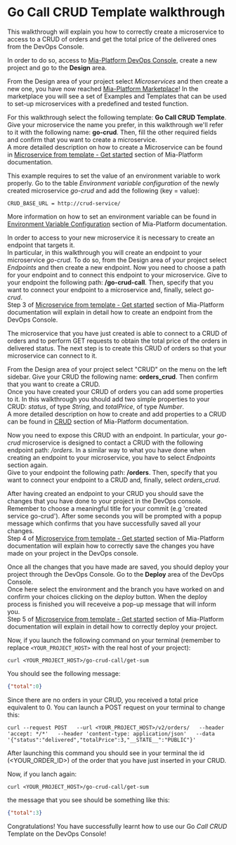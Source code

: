 # Go Call CRUD Template walkthrough

This walkthrough will explain you how to correctly create a microservice to access to a CRUD of orders and get the total price of the delivered ones from the DevOps Console.

In order to do so, access to [Mia-Platform DevOps Console](https://console.cloud.mia-platform.eu/login), create a new project and go to the **Design** area.

From the Design area of your project select _Microservices_ and then create a new one, you have now reached [Mia-Platform Marketplace](https://docs.mia-platform.eu/development_suite/api-console/api-design/marketplace/)!
In the marketplace you will see a set of Examples and Templates that can be used to set-up microservices with a predefined and tested function.

For this walkthrough select the following template: **Go Call CRUD Template**.
Give your microservice the name you prefer, in this walkthrough we'll refer to it with the following name: **go-crud**. Then, fill the other required fields and confirm that you want to create a microservice.  
A more detailed description on how to create a Microservice can be found in [Microservice from template - Get started](https://docs.mia-platform.eu/development_suite/api-console/api-design/custom_microservice_get_started/#2-service-creation) section of Mia-Platform documentation.

This example requires to set the value of an environment variable to work properly. Go to the table *Environment variable configuration* of the newly created microservice *go-crud* and add the following (key = value):

```shell
CRUD_BASE_URL = http://crud-service/
```

More information on how to set an environment variable can be found in [Environment Variable Configuration](https://docs.mia-platform.eu/development_suite/api-console/api-design/services/#environment-variable-configuration) section of Mia-Platform documentation.

In order to access to your new microservice it is necessary to create an endpoint that targets it.  
In particular, in this walkthrough you will create an endpoint to your microservice *go-crud*. To do so, from the Design area of your project select _Endpoints_ and then create a new endpoint.
Now you need to choose a path for your endpoint and to connect this endpoint to your microservice. Give to your endpoint the following path: **/go-crud-call**. Then, specify that you want to connect your endpoint to a microservice and, finally, select *go-crud*.  
Step 3 of [Microservice from template - Get started](https://docs.mia-platform.eu/development_suite/api-console/api-design/custom_microservice_get_started/#3-creating-the-endpoint) section of Mia-Platform documentation will explain in detail how to create an endpoint from the DevOps Console.

The microservice that you have just created is able to connect to a CRUD of orders and to perform GET requests to obtain the total price of the orders in delivered status. The next step is to create this CRUD of orders so that your microservice can connect to it.  

From the Design area of your project select "CRUD" on the menu on the left sidebar. Give your CRUD the following name: **orders_crud**. Then confirm that you want to create a CRUD.  
Once you have created your CRUD of orders you can add some properties to it. In this walkthrough you should add two simple properties to your CRUD: *status*, of type *String*, and *totalPrice*, of type *Number*.  
A more detailed description on how to create and add properties to a CRUD can be found in [CRUD](https://docs.mia-platform.eu/development_suite/api-console/api-design/crud_advanced/) section of Mia-Platform documentation.

Now you need to expose this CRUD with an endpoint. In particular, your *go-crud* microservice is designed to contact a CRUD with the following endpoint path: */orders*. In a similar way to what you have done when creating an endpoint to your microservice, you have to select _Endpoints_ section again.  
Give to your endpoint the following path: **/orders**. Then, specify that you want to connect your endpoint to a CRUD and, finally, select *orders_crud*.

After having created an endpoint to your CRUD you should save the changes that you have done to your project in the DevOps console.  
Remember to choose a meaningful title for your commit (e.g 'created service go-crud'). After some seconds you will be prompted with a popup message which confirms that you have successfully saved all your changes.  
Step 4 of [Microservice from template - Get started](https://docs.mia-platform.eu/development_suite/api-console/api-design/custom_microservice_get_started/#4-save-the-project) section of Mia-Platform documentation will explain how to correctly save the changes you have made on your project in the DevOps console.

Once all the changes that you have made are saved, you should deploy your project through the DevOps Console. Go to the **Deploy** area of the DevOps Console.  
Once here select the environment and the branch you have worked on and confirm your choices clicking on the *deploy* button. When the deploy process is finished you will receveive a pop-up message that will inform you.  
Step 5 of [Microservice from template - Get started](https://docs.mia-platform.eu/development_suite/api-console/api-design/custom_microservice_get_started/#5-deploy-the-project-through-the-api-console) section of Mia-Platform documentation will explain in detail how to correctly deploy your project.

Now, if you launch the following command on your terminal (remember to replace `<YOUR_PROJECT_HOST>` with the real host of your project):

```shell
curl <YOUR_PROJECT_HOST>/go-crud-call/get-sum
```

You should see the following message:

```json
{"total":0}
```

Since there are no orders in your CRUD, you received a total price equivalent to 0. You can launch a POST request on your terminal to change this:

```shell
curl --request POST   --url <YOUR_PROJECT_HOST>/v2/orders/   --header 'accept: */*'   --header 'content-type: application/json'   --data '{"status":"delivered","totalPrice":3,"__STATE__":"PUBLIC"}'
  ```

After launching this command you should see in your terminal the id (<YOUR_ORDER_ID>) of the order that you have just inserted in your CRUD.

Now, if you lanch again:

```shell
curl <YOUR_PROJECT_HOST>/go-crud-call/get-sum
```

the message that you see should be something like this:

```json
{"total":3}
```

Congratulations! You have successfully learnt how to use our Go _Call CRUD_ Template on the DevOps Console!
